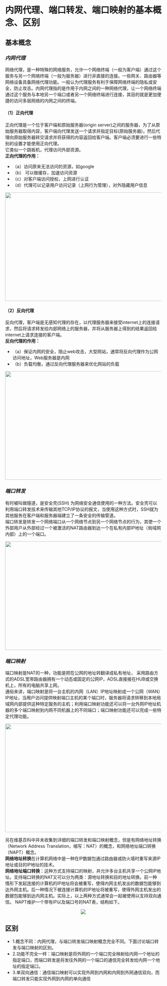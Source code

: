 # 内网代理、端口转发、端口映射的基本概念、区别
## **基本概念**
### ***内网代理***
网络代理，是一种特殊的网络服务，允许一个网络终端（一般为客户端）通过这个服务与另一个网络终端（一般为服务器）进行非直接的连接。一些网关、路由器等网络设备具备网络代理功能。一般认为代理服务有利于保障网络终端的隐私或安全，防止攻击。内网代理指的是作用于内网之间的一种网络代理，让一个网络终端通过这个服务与本地另一个端口或者另一个网络终端进行连接，其目的就是更加便捷的访问多层网络的内网之间的终端。</br>
#### （1）正向代理
正向代理是一个位于客户端和原始服务器(origin server)之间的服务器，为了从原始服务器取得内容，客户端向代理发送一个请求并指定目标(原始服务器)，然后代理向原始服务器转交请求并将获得的内容返回给客户端。客户端必须要进行一些特别的设置才能使用正向代理。</br>
它类似一个跳板机，代理访问外部资源。</br>
**正向代理的作用：**</br>
- （a）访问原来无法访问的资源，如google</br>
- （b） 可以做缓存，加速访问资源</br>
- （c）对客户端访问授权，上网进行认证</br>
- （d）代理可以记录用户访问记录（上网行为管理），对外隐藏用户信息</br>
<div align=center><img src=https://github.com/nathanzeng001/Sec-Note/blob/main/Image/%E4%BB%A3%E7%90%86%20(1).png height="350" width="700"></div>

#### （2）反向代理
反向代理，客户端是无感知代理的存在，以代理服务器来接受internet上的连接请求，然后将请求转发给内部网络上的服务器，并将从服务器上得到的结果返回给internet上请求连接的客户端。</br>
**反向代理的作用：**</br>
- （a）保证内网的安全，阻止web攻击，大型网站，通常将反向代理作为公网访问地址，Web服务器是内网</br>
- （b）负载均衡，通过反向代理服务器来优化网站的负载</br>
<div align=center><img src=https://github.com/nathanzeng001/Sec-Note/blob/main/Image/%E4%BB%A3%E7%90%86%20(2).png height="350" width="700"></div>

### ***端口转发***
有时被叫做隧道，是安全壳(SSH) 为网络安全通信使用的一种方法。安全壳可以利用端口转发技术来传输其他TCP/IP协议的报文，当使用这种方式时，SSH就为其他服务在客户端和服务器端建立了一条安全的传输管道。</br>
端口转发是转发一个网络端口从一个网络节点到另一个网络节点的行为，其使一个外部用户从外部经过一个被激活的NAT路由器到达一个在私有内部IP地址（局域网内部）上的一个端口。</br>
<div align=center><img src=https://github.com/nathanzeng001/Sec-Note/blob/main/Image/%E4%BB%A3%E7%90%86%20(3).png height="350" width="700"></div>

### ***端口映射***
端口映射是NAT的一种，功能是把在公网的地址转翻译成私有地址， 采用路由方式的ADSL宽带路由器拥有一个动态或固定的公网IP，ADSL直接接在HUB或交换机上，所有的电脑共享上网。</br>
通俗来讲，端口映射是将一台主机的内网（LAN）IP地址映射成一个公网（WAN）IP地址，当用户访问提供映射端口主机的某个端口时，服务器将请求转移到本地局域网内部提供这种特定服务的主机；利用端口映射功能还可以将一台外网IP地址机器的多个端口映射到内网不同机器上的不同端口；端口映射功能还可以完成一些特定代理功能。</br>
<div align=center><img src=https://github.com/nathanzeng001/Sec-Note/blob/main/Image/%E4%BB%A3%E7%90%86%20(4).png height="350" width="700"></div>

另在维基百科中并未收集到详细的端口转发和端口映射概念，但是有网络地址转换（Network Address Translation，缩写：NAT）的概念，和网络地址端口转换（NAPT）概念。</br>
**网络地址转换**在计算机网络中是一种在IP数据包通过路由器或防火墙时重写来源IP地址或目的IP地址的技术。</br>
**网络地址端口转换**：这种方式支持端口的映射，并允许多台主机共享一个公网IP地址。支持端口转换的NAT又可以分为两类：源地址转换和目的地址转换。前一种情形下发起连接的计算机的IP地址将会被重写，使得内网主机发出的数据包能够到达外网主机。后一种情况下被连接计算机的IP地址将被重写，使得外网主机发出的数据包能够到达内网主机。实际上，以上两种方式通常会一起被使用以支持双向通信。
NAPT维护一个带有IP以及端口号的NAT表，结构如下。</br>
<div align=center>
<img src=https://github.com/nathanzeng001/Sec-Note/blob/main/Image/%E4%BB%A3%E7%90%86%20(5).png>
</div>

## **区别**
- 1.概念不同：内网代理，与端口转发端口映射概念完全不同。下面讨论端口转发与端口映射的区别。
- 2.功能不完全一样：端口映射是将外网的一个端口完全映射给内网一个地址的指定端口，而端口转发是将发往外网的一个端口的通信完全转发给内网一个地址的指定端口。
- 3.单双向通信：通信端口映射可以实现外网到内网和内网到外网通信双向，而端口转发只能实现外网到内网的单向通信
